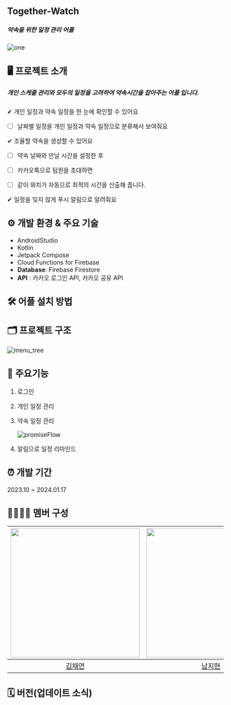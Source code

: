 ## Together-Watch
##### 약속을 위한 일정 관리 어플
![one](https://github.com/dev-yenya/together-watch/assets/81628521/81d54c06-c45a-44dd-9c1b-1adddd2255e5)


## 🖥 프로젝트 소개 
##### 개인 스케줄 관리와 모두의 일정을 고려하여 약속시간을 잡아주는 어플 입니다.


✔ 개인 일정과 약속 일정을 한 눈에 확인할 수 있어요

- [ ] 날짜별 일정을 개인 일정과 약속 일정으로 분류해서 보여줘요

 ✔ 조율할 약속을 생성할 수 있어요

- [ ] 약속 날짜와 만날 시간을 설정한 후

- [ ] 카카오톡으로 팀원을 초대하면 

- [ ] 같이 와치가 자동으로 최적의 시간을 산출해 줍니다.
          
✔ 일정을 잊지 않게 푸시 알림으로 알려줘요

## ⚙ 개발 환경 & 주요 기술
* AndroidStudio
* Kotlin
* Jetpack Compose
* Cloud Functions for Firebase
* **Database**: Firebase Firestore
* **API** : 카카오 로그인 API, 카카오 공유 API

## 🛠 어플 설치 방법

## 🗂 프로젝트 구조

![menu_tree](https://github.com/dev-yenya/together-watch/assets/87467801/74e6ce2e-472e-489b-9725-1d77188dd10f)

## 📌 주요기능
1. 로그인
2. 개인 일정 관리
3. 약속 일정 관리

   ![promiseFlow](https://github.com/dev-yenya/together-watch/assets/81628521/ba898a7d-1e51-4e52-b4fb-22c7b4f1e8f8)

4. 알림으로 일정 리마인드

## ⏰ 개발 기간
2023.10 ~ 2024.01.17

## 👨‍👩‍👧‍👧 멤버 구성
|<img width=300 src="https://avatars.githubusercontent.com/u/81628521?v=4"/>|<img width=300 src="https://avatars.githubusercontent.com/u/87467801?v=4"/>|<img width=300 src="https://avatars.githubusercontent.com/u/76472415?v=4"/>|
|:---:|:---:|:---:|
|[김채연](https://github.com/hyunvely8)|[남지현](https://github.com/NamJihyun99)|[박예나](https://github.com/dev-yenya)|

## 🗓 버전(업데이트 소식)

